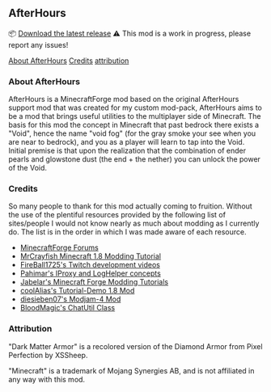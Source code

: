 ## AfterHours

:package: [Download the latest release](https://github.com/kyau/afterhours-1.8.9/releases)
:warning: This mod is a work in progress, please report any issues!

[About AfterHours](#about-afterhours)
[Credits](#credits)
[attribution](#attribution)


### About AfterHours

AfterHours is a MinecraftForge mod based on the original AfterHours support mod that was created for my custom mod-pack, AfterHours aims to be a mod that brings useful utilities to the multiplayer side of Minecraft. The basis for this mod the concept in Minecraft that past bedrock there exists a "Void", hence the name "void fog" (for the gray smoke your see when you are near to bedrock), and you as a player will learn to tap into the Void. Initial premise is that upon the realization that the combination of ender pearls and glowstone dust (the end + the nether) you can unlock the power of the Void.

### Credits

So many people to thank for this mod actually coming to fruition. Without the use of the plentiful resources provided by the following list of sites/people I would not know nearly as much about modding as I currently do. The list is in the order in which I was made aware of each resource.

* [MinecraftForge Forums](http://www.minecraftforge.net/forum/)
* [MrCrayfish Minecraft 1.8 Modding Tutorial](https://www.youtube.com/watch?v=VhOSL7rGb10&list=PLy11IosblXIFDFAT3wz_5Nve05wIVKFSJ)
* [FireBall1725's Twitch development videos](http://www.twitch.tv/fireball1725dev)
* [Pahimar's IProxy and LogHelper concepts](https://github.com/pahimar/Equivalent-Exchange-3)
* [Jabelar's Minecraft Forge Modding Tutorials](http://jabelarminecraft.blogspot.com/)
* [coolAlias's Tutorial-Demo 1.8 Mod](https://github.com/coolAlias/Tutorial-Demo)
* [diesieben07's Modjam-4 Mod](https://github.com/diesieben07/Modjam-4)
* [BloodMagic's ChatUtil Class](https://github.com/WayofTime/BloodMagic)

### Attribution

"Dark Matter Armor" is a recolored version of the Diamond Armor from Pixel Perfection by XSSheep.

"Minecraft" is a trademark of Mojang Synergies AB, and is not affiliated in any way with this mod.